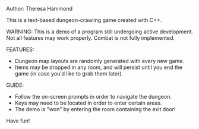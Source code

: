Author: Theresa Hammond

This is a text-based dungeon-crawling game created with C++.

WARNING: This is a demo of a program still undergoing active development. Not all features may work properly. Combat is not fully implemented.

FEATURES:
- Dungeon map layouts are randomly generated with every new game.
- Items may be dropped in any room, and will persist until you end the game (in case you'd like to grab them later).

GUIDE:
- Follow the on-screen prompts in order to navigate the dungeon. 
- Keys may need to be located in order to enter certain areas.
- The demo is "won" by entering the room containing the exit door!

Have fun!
